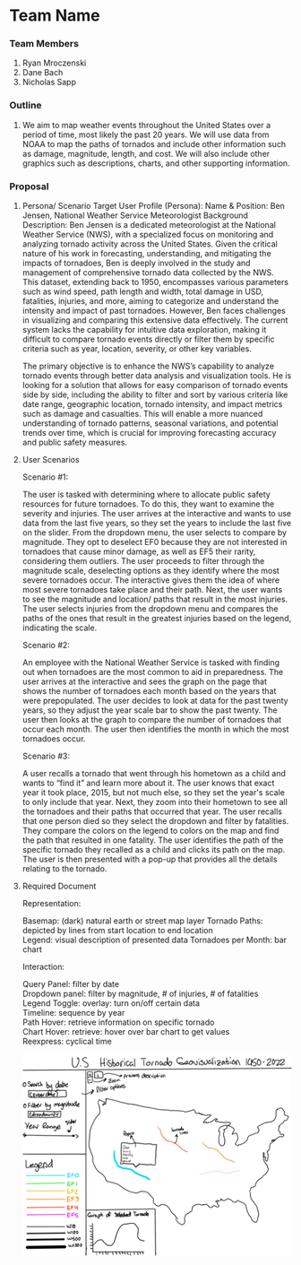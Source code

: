 # Team Name

### Team Members
1. Ryan Mroczenski
2. Dane Bach
3. Nicholas Sapp

### Outline 
1. We aim to map weather events throughout the United States over a period of time, most likely the past 20 years. We will use data from NOAA to map the paths of tornados and include other information such as damage, magnitude, length, and cost. We will also include other graphics such as descriptions, charts, and other supporting information. 

### Proposal
1. Persona/ Scenario 
    Target User Profile (Persona): Name & Position: Ben Jensen, National Weather Service Meteorologist Background Description: Ben Jensen is a dedicated meteorologist at the National Weather Service (NWS), with a specialized focus on monitoring and analyzing tornado activity across the United States. Given the critical nature of his work in forecasting, understanding, and mitigating the impacts of tornadoes, Ben is deeply involved in the study and management of comprehensive tornado data collected by the NWS. This dataset, extending back to 1950, encompasses various parameters such as wind speed, path length and width, total damage in USD, fatalities, injuries, and more, aiming to categorize and understand the intensity and impact of past tornadoes. However, Ben faces challenges in visualizing and comparing this extensive data effectively. The current system lacks the capability for intuitive data exploration, making it difficult to compare tornado events directly or filter them by specific criteria such as year, location, severity, or other key variables.
    
    The primary objective is to enhance the NWS’s capability to analyze tornado events through better data analysis and visualization tools. He is looking for a solution that allows for easy comparison of tornado events side by side, including the ability to filter and sort by various criteria like date range, geographic location, tornado intensity, and impact metrics such as damage and casualties. This will enable a more nuanced understanding of tornado patterns, seasonal variations, and potential trends over time, which is crucial for improving forecasting accuracy and public safety measures.

2. User Scenarios 

    Scenario #1:  

    The user is tasked with determining where to allocate public safety resources for future tornadoes. To do this, they want to examine the severity and injuries. The user arrives at the interactive and wants to use data from the last five years, so they set the years to include the last five on the slider. From the dropdown menu, the user selects to compare by magnitude. They opt to deselect EF0 because they are not interested in tornadoes that cause minor damage, as well as EF5 their rarity, considering them outliers. The user proceeds to filter through the magnitude scale, deselecting options as they identify where the most severe tornadoes occur. The interactive gives them the idea of where most severe tornadoes take place and their path. Next, the user wants to see the magnitude and location/ paths that result in the most injuries. The user selects injuries from the dropdown menu and compares the paths of the ones that result in the greatest injuries based on the legend, indicating the scale.  

    Scenario #2:

    An employee with the National Weather Service is tasked with finding out when tornadoes are the most common to aid in preparedness. The user arrives at the interactive and sees the graph on the page that shows the number of tornadoes each month based on the years that were prepopulated. The user decides to look at data for the past twenty years, so they adjust the year scale bar to show the past twenty. The user then looks at the graph to compare the number of tornadoes that occur each month. The user then identifies the month in which the most tornadoes occur.  

    Scenario #3: 

    A user recalls a tornado that went through his hometown as a child and wants to “find it” and learn more about it. The user knows that exact year it took place, 2015, but not much else, so they set the year's scale to only include that year. Next, they zoom into their hometown to see all the tornadoes and their paths that occurred that year. The user recalls that one person died so they select the dropdown and filter by fatalities. They compare the colors on the legend to colors on the map and find the path that resulted in one fatality. The user identifies the path of the specific tornado they recalled as a child and clicks its path on the map. The user is then presented with a pop-up that provides all the details relating to the tornado. 

3. Required Document 

    Representation:

    Basemap: (dark) natural earth or street map layer 
    Tornado Paths: depicted by lines from start location to end location  
    Legend: visual description of presented data 
    Tornadoes per Month: bar chart  

    Interaction:  

    Query Panel: filter by date  
    Dropdown panel: filter by magnitude, # of injuries, # of fatalities  
    Legend Toggle: overlay: turn on/off certain data  
    Timeline: sequence by year  
    Path Hover: retrieve information on specific tornado  
    Chart Hover: retrieve: hover over bar chart to get values  
    Reexpress: cyclical time  

    ![Final Project Image](img/IMG_0264.jpeg)




